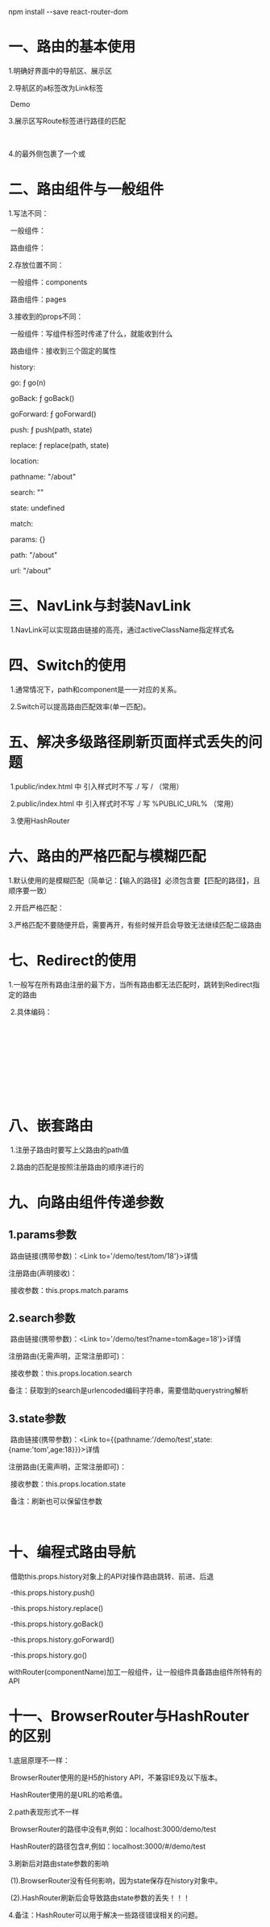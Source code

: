 npm install --save react-router-dom  

# 一、路由的基本使用

   1.明确好界面中的导航区、展示区

   2.导航区的a标签改为Link标签

​      <Link to="/xxxxx">Demo</Link>

   3.展示区写Route标签进行路径的匹配

​      <Route path='/xxxx' component={Demo}/>

   4.<App>的最外侧包裹了一个<BrowserRouter>或<HashRouter>



# 二、路由组件与一般组件

   1.写法不同：

​      一般组件：<Demo/>

​      路由组件：<Route path="/demo" component={Demo}/>

   2.存放位置不同：

​      一般组件：components

​      路由组件：pages

   3.接收到的props不同：

​      一般组件：写组件标签时传递了什么，就能收到什么

​      路由组件：接收到三个固定的属性

​           history:

​              go: ƒ go(n)

​              goBack: ƒ goBack()

​              goForward: ƒ goForward()

​              push: ƒ push(path, state)

​              replace: ƒ replace(path, state)

​           location:

​              pathname: "/about"

​              search: ""

​              state: undefined

​           match:

​              params: {}

​              path: "/about"

​              url: "/about"



# 三、NavLink与封装NavLink

​    1.NavLink可以实现路由链接的高亮，通过activeClassName指定样式名



# 四、Switch的使用

​    1.通常情况下，path和component是一一对应的关系。

​    2.Switch可以提高路由匹配效率(单一匹配)。



# 五、解决多级路径刷新页面样式丢失的问题

​    1.public/index.html 中 引入样式时不写 ./ 写 / （常用）

​    2.public/index.html 中 引入样式时不写 ./ 写 %PUBLIC_URL% （常用）

​    3.使用HashRouter



# 六、路由的严格匹配与模糊匹配

​    1.默认使用的是模糊匹配（简单记：【输入的路径】必须包含要【匹配的路径】，且顺序要一致）

​    2.开启严格匹配：<Route exact={true} path="/about" component={About}/>

​    3.严格匹配不要随便开启，需要再开，有些时候开启会导致无法继续匹配二级路由



# 七、Redirect的使用

​    1.一般写在所有路由注册的最下方，当所有路由都无法匹配时，跳转到Redirect指定的路由

​    2.具体编码：

​      <Switch>

​       <Route path="/about" component={About}/>

​       <Route path="/home" component={Home}/>

​       <Redirect to="/about"/>

​      </Switch>



# 八、嵌套路由

​    1.注册子路由时要写上父路由的path值

​    2.路由的匹配是按照注册路由的顺序进行的



# 九、向路由组件传递参数

##     1.params参数

​       路由链接(携带参数)：<Link to='/demo/test/tom/18'}>详情</Link>

​       注册路由(声明接收)：<Route path="/demo/test/:name/:age" component={Test}/>

​       接收参数：this.props.match.params

##     2.search参数

​       路由链接(携带参数)：<Link to='/demo/test?name=tom&age=18'}>详情</Link>

​       注册路由(无需声明，正常注册即可)：<Route path="/demo/test" component={Test}/>

​       接收参数：this.props.location.search

​       备注：获取到的search是urlencoded编码字符串，需要借助querystring解析

##     3.state参数

​       路由链接(携带参数)：<Link to={{pathname:'/demo/test',state:{name:'tom',age:18}}}>详情</Link>

​       注册路由(无需声明，正常注册即可)：<Route path="/demo/test" component={Test}/>

​       接收参数：this.props.location.state

​       备注：刷新也可以保留住参数

​    



# 十、编程式路由导航

​     借助this.props.history对象上的API对操作路由跳转、前进、后退

​       -this.props.history.push()

​       -this.props.history.replace()

​       -this.props.history.goBack()

​       -this.props.history.goForward()

​       -this.props.history.go()

withRouter(componentName)加工一般组件，让一般组件具备路由组件所特有的API



# 十一、BrowserRouter与HashRouter的区别

   1.底层原理不一样：

​      BrowserRouter使用的是H5的history API，不兼容IE9及以下版本。

​      HashRouter使用的是URL的哈希值。

   2.path表现形式不一样

​      BrowserRouter的路径中没有#,例如：localhost:3000/demo/test

​      HashRouter的路径包含#,例如：localhost:3000/#/demo/test

   3.刷新后对路由state参数的影响

​      (1).BrowserRouter没有任何影响，因为state保存在history对象中。

​      (2).HashRouter刷新后会导致路由state参数的丢失！！！

   4.备注：HashRouter可以用于解决一些路径错误相关的问题。